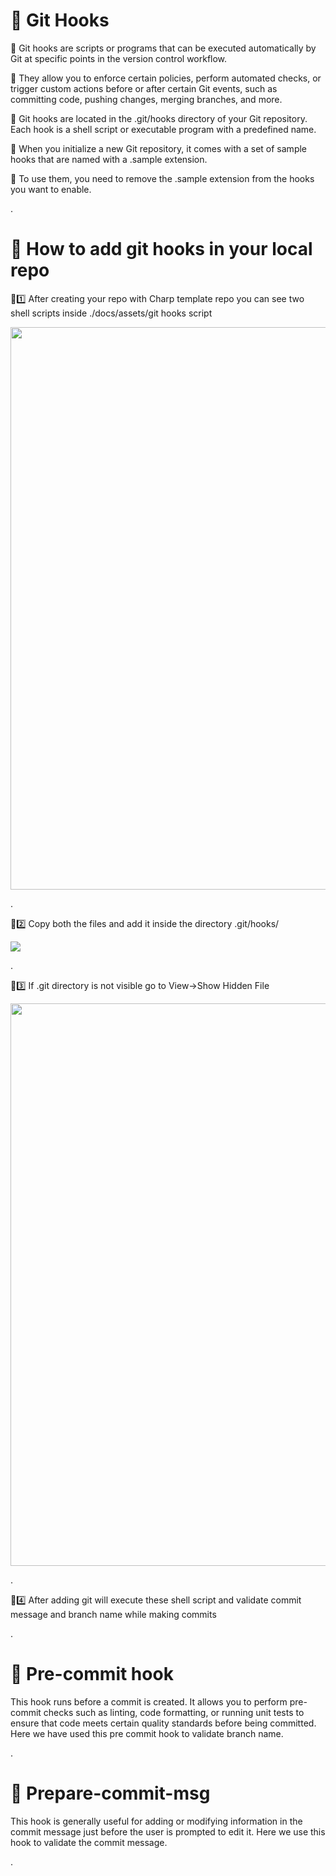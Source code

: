 #
# 🎯 Git Hooks
🔰 Git hooks are scripts or programs that can be executed automatically by Git at specific points in the version control workflow. 

🔰 They allow you to enforce certain policies, perform automated checks, or trigger custom actions before or after certain Git events, such as committing code, pushing changes, merging branches, and more.

🔰 Git hooks are located in the .git/hooks directory of your Git repository. Each hook is a shell script or executable program with a predefined name. 

🔰 When you initialize a new Git repository, it comes with a set of sample hooks that are named with a .sample extension. 

🔰 To use them, you need to remove the .sample extension from the hooks you want to enable.

.

#
# 🎯 How to add git hooks in your local repo

🔰1️⃣ After creating your repo with Charp template repo you can see two shell scripts inside ./docs/assets/git hooks script


<kbd>
<img src="https://github.com/solitontech/Python_Starter_Repo/assets/139233476/4c3d5bd5-c86e-4ab6-98f4-3a3397b6a668" width="900">
</kbd>

.

🔰2️⃣ Copy both the files and add it inside the directory .git/hooks/


<kbd>
<img src="https://github.com/solitontech/Python_Starter_Repo/assets/139233476/c890b8c2-6c69-41a0-8b55-496ac18387d0" >
</kbd>

.

🔰3️⃣ If .git directory is not visible go to View->Show Hidden File


<kbd>
<img src="https://github.com/solitontech/Python_Starter_Repo/assets/139233476/f5a40d89-afb1-46e5-95fb-ba6f277ffc3d" width="900">
</kbd>

.

🔰4️⃣ After adding git will execute these shell script and validate commit message and branch name while making commits

.

#
# 🎯 Pre-commit hook
This hook runs before a commit is created. It allows you to perform pre-commit checks such as linting, code formatting, or running unit tests to ensure that code meets certain quality standards before being committed. Here we have used this pre commit hook to validate branch name.

.

#
# 🎯 Prepare-commit-msg
This hook is generally useful for adding or modifying information in the commit message just before the user is prompted to edit it. Here we use this hook to validate the commit message.

.
